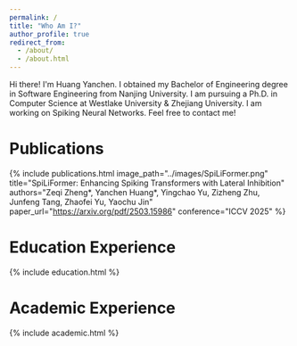 ```yaml
---
permalink: /
title: "Who Am I?"
author_profile: true
redirect_from: 
  - /about/
  - /about.html
---
```


Hi there! I'm Huang Yanchen. I obtained my Bachelor of Engineering degree in Software Engineering from Nanjing University. I am pursuing a Ph.D. in Computer Science at Westlake University & Zhejiang University. I am working on Spiking Neural Networks. Feel free to contact me!

Publications
=====

{% include publications.html
  image_path="../images/SpiLiFormer.png"
  title="SpiLiFormer: Enhancing Spiking Transformers with Lateral Inhibition"
  authors="Zeqi Zheng*, Yanchen Huang*, Yingchao Yu, Zizheng Zhu, Junfeng Tang, Zhaofei Yu, Yaochu Jin"
  paper_url="https://arxiv.org/pdf/2503.15986"
  conference="ICCV 2025"
%}

<!-- {{ site.data.publications }} -->

Education Experience
======
{% include education.html %}

Academic Experience
======
{% include academic.html %}